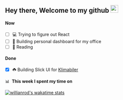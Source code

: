 ## Hey there, Welcome to my github <img src="https://media.giphy.com/media/hvRJCLFzcasrR4ia7z/giphy.gif" width="25px">

#### Now
- [ ] 💻 Trying to figure out React
- [ ] 🚀 Building personal dashboard for my office
- [ ] 📕 Reading

#### Done
- [x] ☘️ Building Slick UI for [Klimabiler](https://klimabiler.dk)


📊 &nbsp;**This week I spent my time on**

[![willianrod's wakatime stats](https://github-readme-stats.vercel.app/api/wakatime?username=byhartvig)](https://github.com/anuraghazra/github-readme-stats)
